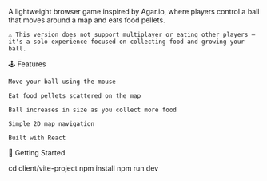 A lightweight browser game inspired by Agar.io, where players control a ball that moves around a map and eats food pellets.

    ⚠️ This version does not support multiplayer or eating other players – it's a solo experience focused on collecting food and growing your ball.

🕹️ Features

    Move your ball using the mouse

    Eat food pellets scattered on the map

    Ball increases in size as you collect more food

    Simple 2D map navigation

    Built with React

🏁 Getting Started

cd client/vite-project
npm install
npm run dev
